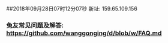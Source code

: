 ##2018年09月28日07时12分07秒 新址: 159.65.109.156
### 兔友常见问题及解答: https://github.com/wanggonging/d/blob/w/FAQ.md
